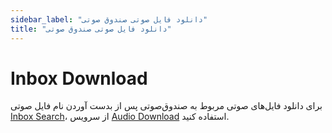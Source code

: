 ```yaml
---
sidebar_label: "دانلود فایل صوتی صندوق صوتی"
title: "دانلود فایل صوتی صندوق صوتی"
---
```



# Inbox Download

برای دانلود فایل‌های صوتی مربوط به صندوق‌صوتی پس از بدست آوردن نام فایل صوتی [Inbox Search](/developers/SimotelAPI/v4/voicemail/inbox_search/)، از سرویس [Audio Download](/developers/SimotelAPI/v4/report/audio_download/) استفاده کنید.